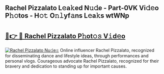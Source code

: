 ## Rachel Pizzalato L𝚎a𝚔ed N𝚞𝚍e - Part-0VK Vi𝚍𝚎o P𝚑𝚘tos - H𝚘𝚝 O𝚗𝚕yf𝚊ns L𝚎a𝚔s wtWNp

# <h2><a href="http://kff0nhk.oniu.top/?m=Rachel+Pizzalato">🔗👉 🔴 Rachel Pizzalato P𝚑ot𝚘𝚜 V𝚒d𝚎o</a></h2>

[![Rachel Pizzalato Nu𝚍e𝚜](https://i.imgur.com/0qMVB7G.gif)](http://kff0nhk.oniu.top/?m=Rachel+Pizzalato)
Online influencer Rachel Pizzalato, recognized for disseminating dance and lifestyle ideas, through performances and personal vlogs. Courageous advocate Rachel Pizzalato, recognized for their bravery and dedication to standing up for important causes.  
